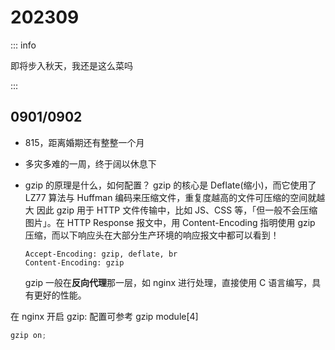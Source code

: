 # 202309

::: info

即将步入秋天，我还是这么菜吗

:::

## 0901/0902

- 815，距离婚期还有整整一个月
- 多灾多难的一周，终于阔以休息下
- gzip 的原理是什么，如何配置？
  gzip 的核心是 Deflate(缩小)，而它使用了 LZ77 算法与 Huffman 编码来压缩文件，重复度越高的文件可压缩的空间就越大
  因此 gzip 用于 HTTP 文件传输中，比如 JS、CSS 等，「但一般不会压缩图片」。在 HTTP Response 报文中，用 Content-Encoding 指明使用 gzip 压缩，而以下响应头在大部分生产环境的响应报文中都可以看到！

  ```text
  Accept-Encoding: gzip, deflate, br
  Content-Encoding: gzip
  ```

  gzip 一般在**反向代理**那一层，如 nginx 进行处理，直接使用 C 语言编写，具有更好的性能。

在 nginx 开启 gzip: 配置可参考 gzip module[4]

```js
gzip on;
```
